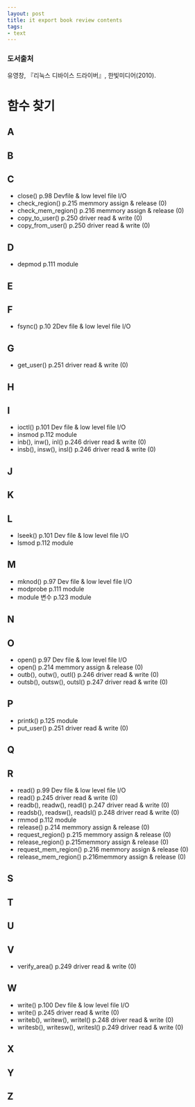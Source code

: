 ```yaml
---
layout: post
title: it export book review contents
tags: 
- text
---
```


### 도서출처
유영창, 『리눅스 디바이스 드라이버』, 한빛미디어(2010).




# 함수 찾기
## A
## B
## C
 - close() p.98 Devfile & low level file I/O 
 - check_region() p.215 memmory assign & release (0)
 - check_mem_region() p.216 memmory assign & release (0)
 - copy_to_user() p.250 driver read & write (0)
 - copy_from_user() p.250 driver read & write (0)
## D
 - depmod p.111 module
## E
## F
 - fsync() p.10 2Dev file & low level file I/O 
## G
 - get_user() p.251 driver read & write (0)
## H
## I
 - ioctl() p.101 Dev file & low level file I/O 
 - insmod p.112 module
 - inb(), inw(), inl() p.246 driver read & write (0)
 - insb(), insw(), insl() p.246 driver read & write (0)
## J
## K
## L
 - lseek() p.101 Dev file & low level file I/O 
 - lsmod p.112 module
## M
 - mknod() p.97 Dev file & low level file I/O 
 - modprobe p.111 module
 - module 변수 p.123 module
## N
## O
 - open() p.97 Dev file & low level file I/O 
 - open() p.214 memmory assign & release (0)
 - outb(), outw(), outl() p.246 driver read & write (0)
 - outsb(), outsw(), outsl() p.247 driver read & write (0)
## P
 - printk() p.125 module
 - put_user() p.251 driver read & write (0)
## Q
## R
 - read() p.99 Dev file & low level file I/O 
 - read() p.245 driver read & write (0)
 - readb(), readw(), readl() p.247 driver read & write (0)
 - readsb(), readsw(), readsl() p.248 driver read & write (0)
 - rmmod p.112 module
 - release() p.214 memmory assign & release (0)
 - request_region() p.215 memmory assign & release (0)
 - release_region() p.215memmory assign & release (0)
 - request_mem_region() p.216 memmory assign & release (0)
 - release_mem_region() p.216memmory assign & release (0)
## S
## T
## U
## V
 - verify_area() p.249 driver read & write (0)
## W
 - write() p.100 Dev file & low level file I/O 
 - write() p.245 driver read & write (0)
 - writeb(), writew(), writel() p.248 driver read & write (0)
 - writesb(), writesw(), writesl() p.249 driver read & write (0)
## X
## Y
## Z